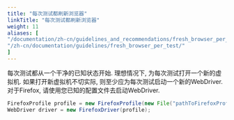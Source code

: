 ```yaml
---
title: "每次测试都刷新浏览器"
linkTitle: "每次测试都刷新浏览器"
weight: 11
aliases: [
"/documentation/zh-cn/guidelines_and_recommendations/fresh_browser_per_test/",
"/zh-cn/documentation/guidelines/fresh_browser_per_test/"
]
---
```

 

每次测试都从一个干净的已知状态开始. 
理想情况下, 为每次测试打开一个新的虚拟机. 
如果打开新虚拟机不切实际, 则至少应为每次测试启动一个新的WebDriver. 
对于Firefox, 请使用您已知的配置文件去启动WebDriver.

```java
FirefoxProfile profile = new FirefoxProfile(new File("pathToFirefoxProfile"));
WebDriver driver = new FirefoxDriver(profile);
```
